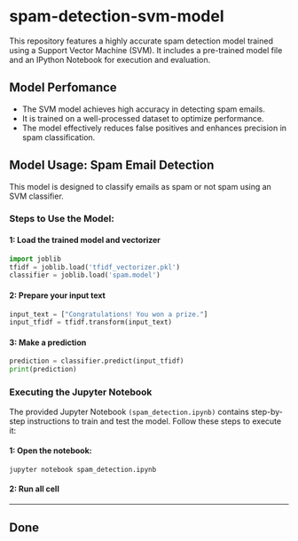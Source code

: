 # spam-detection-svm-model
This repository features a highly accurate spam detection model trained using a Support Vector Machine (SVM). It includes a pre-trained model file and an IPython Notebook for execution and evaluation.

## Model Perfomance
* The SVM model achieves high accuracy in detecting spam emails.
* It is trained on a well-processed dataset to optimize performance.
* The model effectively reduces false positives and enhances precision in spam classification.

## Model Usage: Spam Email Detection
This model is designed to classify emails as spam or not spam using an SVM classifier.

### Steps to Use the Model:
#### 1: Load the trained model and vectorizer
```python
import joblib
tfidf = joblib.load('tfidf_vectorizer.pkl')
classifier = joblib.load('spam.model')
```
#### 2: Prepare your input text
```python
input_text = ["Congratulations! You won a prize."]
input_tfidf = tfidf.transform(input_text)
```
#### 3: Make a prediction
```python
prediction = classifier.predict(input_tfidf)
print(prediction)
```

### Executing the Jupyter Notebook
The provided Jupyter Notebook ```(spam_detection.ipynb)``` contains step-by-step instructions to train and test the model. Follow these steps to execute it:
#### 1: Open the notebook:
```jupyter notebook spam_detection.ipynb```
#### 2: Run all cell

______________________________________________

## Done
